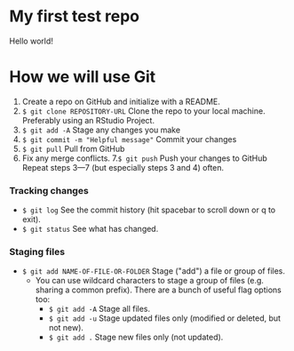 # My first test repo

Hello world!

# How we will use Git

1. Create a repo on GitHub and initialize with a README.
2. `$ git clone REPOSITORY-URL` Clone the repo to your local machine. Preferably using an RStudio Project.
3. `$ git add -A` Stage any changes you make
4. `$ git commit -m "Helpful message"` Commit your changes
5. `$ git pull` Pull from GitHub
6. Fix any merge conflicts.
7.`$ git push` Push your changes to GitHub
Repeat steps 3—7 (but especially steps 3 and 4) often.

### Tracking changes
* `$ git log` See the commit history (hit spacebar to scroll down or q to exit).
* `$ git status` See what has changed.

### Staging files
* `$ git add NAME-OF-FILE-OR-FOLDER` Stage ("add") a file or group of files.
  + You can use wildcard characters to stage a group of files (e.g. sharing a common prefix). There are a bunch of useful flag options too:
    - `$ git add -A` Stage all files.
    - `$ git add -u` Stage updated files only (modified or deleted, but not new).
    - `$ git add .` Stage new files only (not updated).



